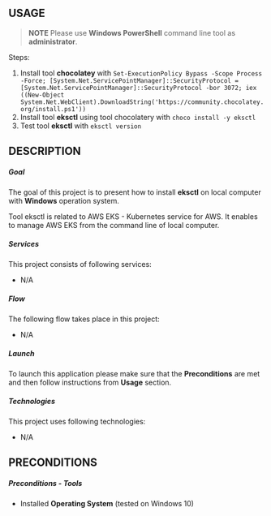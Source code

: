 USAGE
-----

> **NOTE** Please use **Windows PowerShell** command line tool as **administrator**.

Steps:
1. Install tool **chocolatey** with `Set-ExecutionPolicy Bypass -Scope Process -Force; [System.Net.ServicePointManager]::SecurityProtocol = [System.Net.ServicePointManager]::SecurityProtocol -bor 3072; iex ((New-Object System.Net.WebClient).DownloadString('https://community.chocolatey.org/install.ps1'))`
1. Install tool **eksctl** using tool chocolatery with `choco install -y eksctl`
1. Test tool **eksctl** with `eksctl version`


DESCRIPTION
-----------

##### Goal
The goal of this project is to present how to install **eksctl** on local computer with **Windows** operation system.

Tool eksctl is related to AWS EKS - Kubernetes service for AWS. It enables to manage AWS EKS from the command line of local computer.

##### Services
This project consists of following services:
* N/A

##### Flow
The following flow takes place in this project:
* N/A

##### Launch
To launch this application please make sure that the **Preconditions** are met and then follow instructions from **Usage** section.

##### Technologies
This project uses following technologies:
* N/A


PRECONDITIONS
-------------

##### Preconditions - Tools
* Installed **Operating System** (tested on Windows 10)
